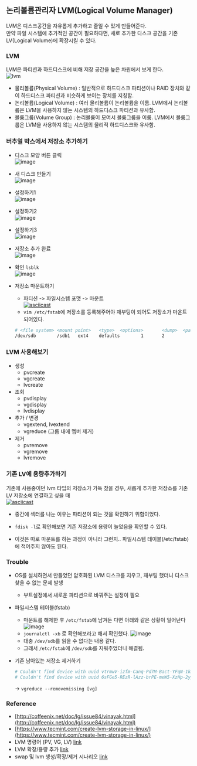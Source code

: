 ## 논리볼륨관리자 LVM(Logical Volume Manager)
LVM은 디스크공간을 자유롭게 추가하고 줄일 수 있게 만들어준다.   
만약 파일 시스템에 추가적인 공간이 필요하다면, 새로 추가한 디스크 공간을 기존 LV(Logical Volume)에 확장시킬 수 있다.

### **LVM**
LVM은 파티션과 하드디스크에 비해 저장 공간을 높은 차원에서 보게 한다.   
![lvm](https://www.tecmint.com/wp-content/uploads/2014/07/Create-Logical-Volume-Storage.jpg)
- 물리볼륨(Physical Volume) : 일반적으로 하드디스크 파티션이나 RAID 장치와 같이 하드디스크 파티션과 비슷하게 보이는 장치를 지칭함.
- 논리볼륨(Logical Volume) : 여러 물리볼륨이 논리볼륨을 이룸. LVM에서 논리볼륨은 LVM을 사용하지 않는 시스템의 하드디스크 파티션과 유사함.
- 볼륨그룹(Volume Group) : 논리볼륨이 모여서 볼륨그룹을 이룸. LVM에서 볼륨그룹은 LVM을 사용하지 않는 시스템의 물리적 하드디스크와 유사함.

### **버추얼 박스에서 저장소 추가하기**
- 디스크 모양 버튼 클릭   
	![image](https://user-images.githubusercontent.com/62678380/145933522-02c83474-f583-4233-87af-6efc689c0a4c.png)
- 새 디스크 만들기   
	![image](https://user-images.githubusercontent.com/62678380/145933571-7eba7226-1428-45d8-8032-9b6ba342df13.png)
- 설정하기1   
	![image](https://user-images.githubusercontent.com/62678380/145933920-b7f1ca77-5385-4711-afbc-dd31fcf68e3c.png)
- 설정하기2   
	![image](https://user-images.githubusercontent.com/62678380/145933748-de1b91c8-0ce1-4280-a8a5-7d7636820415.png)
- 설정하기3   
	![image](https://user-images.githubusercontent.com/62678380/145933780-746c50bc-964c-41d3-8cf3-ea1cc8f9e314.png)

- 저장소 추가 완료   
	![image](https://user-images.githubusercontent.com/62678380/145934037-6481c5e1-8d6b-4dc2-b10f-997433b62341.png)

- 확인 `lsblk`   
	![image](https://user-images.githubusercontent.com/62678380/145934189-8732484e-fe26-42d3-baf1-c4916304d479.png)

- 저장소 마운트하기
	- 파티션 -> 파일시스템 포맷 -> 마운트   
	[![asciicast](https://asciinema.org/a/893GfUvLCTdDec0hSg230L6wk.svg)](https://asciinema.org/a/893GfUvLCTdDec0hSg230L6wk)
	- `vim /etc/fstab`에 저장소를 등록해주어야 재부팅이 되어도 저장소가 마운트되어있다.   
	```sh
	# <file system> <mount point>   <type>  <options>       <dump>  <pass>
	/dev/sdb        /sdb1   ext4    defaults        1       2
	```   

### **LVM 사용해보기**
- 생성
	- pvcreate
	- vgcreate
	- lvcreate
- 조회
	- pvdisplay
	- vgdisplay
	- lvdisplay
- 추가 / 변경
	- vgextend, lvextend
	- vgreduce (그룹 내에 멤버 제거)
- 제거
	- pvremove
	- vgremove
	- lvremove

### **기존 LV에 용량추가하기**
기존에 사용중이던 lvm 타입의 저장소가 가득 찼을 경우, 새롭게 추가한 저장소를 기존 LV 저장소에 연결하고 싶을 때   
[![asciicast](https://asciinema.org/a/J0T38ADtzxKHwpJ6R3Wz4ex33.svg)](https://asciinema.org/a/J0T38ADtzxKHwpJ6R3Wz4ex33)   
- 중간에 섹터를 나눈 이유는 파티션이 되는 것을 확인하기 위함이었다.

- `fdisk -l`로 확인해보면 기존 저장소에 용량이 늘었음을 확인할 수 있다.
- 이것은 따로 마운트를 하는 과정이 아니라 그런지.. 파일시스템 테이블(/etc/fstab)에 적어주지 않아도 된다.

### **Trouble**
- OS를 설치하면서 만들었던 암호화된 LVM 디스크를 지우고, 재부팅 했더니 디스크 찾을 수 없는 문제 발생
	- 부트설정에서 새로운 파티션으로 바꿔주는 설정이 필요
	
- 파일시스템 테이블(fstab)
	- 마운트를 해제한 후 `/etc/fstab`에 남겨둔 다면 아래와 같은 상황이 일어난다  
		![image](https://user-images.githubusercontent.com/62678380/145949703-a253d356-5896-494b-bd90-774d66a2fb37.png)
	- `journalctl -xb` 로 확인해보라고 해서 확인했다.
		![image](https://user-images.githubusercontent.com/62678380/145950070-96a6c4e5-b52f-426e-ba70-e36f2e965c44.png)
	- 대충 `/dev/sdb`를 읽을 수 없다는 내용 같다.
	- 그래서 `/etc/fstab`에 `/dev/sdb`를 지워주었더니 해결됨.
- 기존 남아있는 저장소 제거하기   
	```sh
	# Couldn't find device with uuid vtrmwV-izfm-Canq-Pd7M-Bact-YFqN-1kmSXW.
	# Couldn't find device with uuid 6sFGe5-REzR-lAzz-brPE-meW5-XzHp-2ypmsL.
	```   
	-> `vgreduce --removemissing [vg]`

### **Reference**
- [http://coffeenix.net/doc/lg/issue84/vinayak.html](http://coffeenix.net/doc/lg/issue84/vinayak.html)
- [https://www.tecmint.com/create-lvm-storage-in-linux/](https://www.tecmint.com/create-lvm-storage-in-linux/)
- LVM 명령어 (PV, VG, LV) [link](https://closed0402.tistory.com/103)
- LVM 확장/용량 추가 [link](https://www.juntoday.com/375)
- swap 및 lvm 생성/확장/제거 시나리오 [link](https://doctorlinux.tistory.com/12)